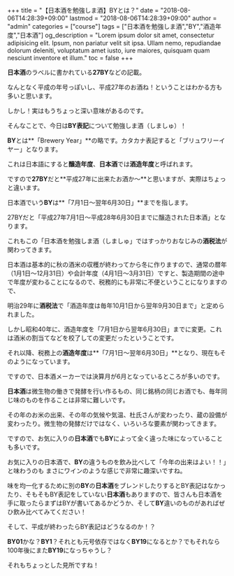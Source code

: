 +++
title = "【日本酒を勉強しま酒】BYとは？"
date = "2018-08-06T14:28:39+09:00"
lastmod = "2018-08-06T14:28:39+09:00"
author = "admin"
categories = ["course"]
tags = ["日本酒を勉強しま酒","BY","酒造年度","日本酒"]
og_description = "Lorem ipsum dolor sit amet, consectetur adipisicing elit. Ipsum, non pariatur velit sit ipsa. Ullam nemo, repudiandae dolorum deleniti, voluptatum amet iusto, iure maiores, quisquam quam nesciunt inventore et illum."
toc = false
+++

**日本酒**のラベルに書かれている**27BY**などの記載。

なんとなく平成の年号っぽいし、平成27年のお酒ね！ということはわかる方も多いと思います。

しかし！実はもうちょっと深い意味があるのです。

そんなことで、今日は**BY表記**について勉強しま酒（しましゅ）！

**BY**とは**「Brewery Year」**の略です。カタカナ表記すると「ブリュワリーイヤー」となります。

これは日本語にすると**醸造年度**、**日本酒**では**酒造年度**と呼ばれます。

ですので**27BY**だと**平成27年に出来たお酒か～**と思いますが、実際はちょっと違います。

日本酒でいう**BY**は**「7月1日～翌年6月30日」**までを指します。

27BYだと「平成27年7月1日～平成28年6月30日までに醸造された日本酒」となります。

これもこの「日本酒を勉強しま酒（しましゅ」ではすっかりおなじみの**酒税法**が関わってきます。

日本酒は基本的に秋の酒米の収穫が終わってから冬に作りますので、通常の暦年（1月1日～12月31日）や会計年度（4月1日～3月31日）ですと、製造期間の途中で年度が変わることになるので、税務的にも非常に不便ということになりますので、

明治29年に**酒税法**で「酒造年度は毎年10月1日から翌年9月30日まで」と定められました。

しかし昭和40年に、酒造年度を「7月1日から翌年6月30日」までに変更。これは酒米の割当てなどを校了しての変更だったということです。

それ以降、税務上の**酒造年度**は**「7月1日～翌年6月30日」**となり、現在もそのようになっています。

ですので、日本酒メーカーでは決算月が6月となっているところが多いのです。

**日本酒**は微生物の働きで発酵を行い作るもの、同じ銘柄の同じお酒でも、毎年同じ味のものを作ることは非常に難しいです。

その年のお米の出来、その年の気候や気温、杜氏さんが変わったり、蔵の設備が変わったり。微生物の発酵だけではなく、いろいろな要素が関わってきます。

ですので、お気に入りの**日本酒**でも**BY**によって全く違った味になっていることも多いです。

お気に入りの日本酒で、**BY**の違うものを飲み比べして「今年の出来はよい！！」と味わうのも
まさにワインのような感じで非常に趣深いですね。

味を均一化するために別の**BY**の**日本酒**をブレンドしたりするとBY表記はなかったり、そもそもBY表記をしていない**日本酒**もありますので、皆さんも日本酒を手に取ったらまずはBYが書いてあるかどうか、そして**BY**違いのものがあればぜひ飲み比べてみてください！

そして、平成が終わったらBY表記はどうなるのか！？

**BY01**かな？**BY1**？それとも元号依存ではなく**BY19**になるとか？でもそれなら100年後にまた**BY19**になっちゃうし？

それもちょっとした見所ですね！
